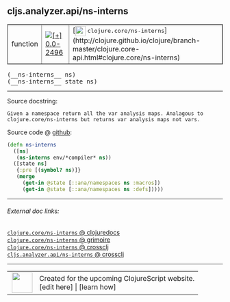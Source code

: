 ## cljs.analyzer.api/ns-interns



 <table border="1">
<tr>
<td>function</td>
<td><a href="https://github.com/cljsinfo/cljs-api-docs/tree/0.0-2496"><img valign="middle" alt="[+] 0.0-2496" title="Added in 0.0-2496" src="https://img.shields.io/badge/+-0.0--2496-lightgrey.svg"></a> </td>
<td>
[<img height="24px" valign="middle" src="http://i.imgur.com/1GjPKvB.png"> <samp>clojure.core/ns-interns</samp>](http://clojure.github.io/clojure/branch-master/clojure.core-api.html#clojure.core/ns-interns)
</td>
</tr>
</table>


 <samp>
(__ns-interns__ ns)<br>
</samp>
 <samp>
(__ns-interns__ state ns)<br>
</samp>

---





Source docstring:

```
Given a namespace return all the var analysis maps. Analagous to
clojure.core/ns-interns but returns var analysis maps not vars.
```


Source code @ [github](https://github.com/clojure/clojurescript/blob/r1.7.58/src/main/clojure/cljs/analyzer/api.clj#L162-L171):

```clj
(defn ns-interns
  ([ns]
   (ns-interns env/*compiler* ns))
  ([state ns]
   {:pre [(symbol? ns)]}
   (merge
     (get-in @state [::ana/namespaces ns :macros])
     (get-in @state [::ana/namespaces ns :defs]))))
```

<!--
Repo - tag - source tree - lines:

 <pre>
clojurescript @ r1.7.58
└── src
    └── main
        └── clojure
            └── cljs
                └── analyzer
                    └── <ins>[api.clj:162-171](https://github.com/clojure/clojurescript/blob/r1.7.58/src/main/clojure/cljs/analyzer/api.clj#L162-L171)</ins>
</pre>

-->

---



###### External doc links:

[`clojure.core/ns-interns` @ clojuredocs](http://clojuredocs.org/clojure.core/ns-interns)<br>
[`clojure.core/ns-interns` @ grimoire](http://conj.io/store/v1/org.clojure/clojure/1.7.0-beta3/clj/clojure.core/ns-interns/)<br>
[`clojure.core/ns-interns` @ crossclj](http://crossclj.info/fun/clojure.core/ns-interns.html)<br>
[`cljs.analyzer.api/ns-interns` @ crossclj](http://crossclj.info/fun/cljs.analyzer.api/ns-interns.html)<br>

---

 <table>
<tr><td>
<img valign="middle" align="right" width="48px" src="http://i.imgur.com/Hi20huC.png">
</td><td>
Created for the upcoming ClojureScript website.<br>
[edit here] | [learn how]
</td></tr></table>

[edit here]:https://github.com/cljsinfo/cljs-api-docs/blob/master/cljsdoc/cljs.analyzer.api/ns-interns.cljsdoc
[learn how]:https://github.com/cljsinfo/cljs-api-docs/wiki/cljsdoc-files

<!--

This information was too distracting to show to readers, but I'll leave it
commented here since it is helpful to:

- pretty-print the data used to generate this document
- and show how to retrieve that data



The API data for this symbol:

```clj
{:ns "cljs.analyzer.api",
 :name "ns-interns",
 :signature ["[ns]" "[state ns]"],
 :history [["+" "0.0-2496"]],
 :type "function",
 :full-name-encode "cljs.analyzer.api/ns-interns",
 :source {:code "(defn ns-interns\n  ([ns]\n   (ns-interns env/*compiler* ns))\n  ([state ns]\n   {:pre [(symbol? ns)]}\n   (merge\n     (get-in @state [::ana/namespaces ns :macros])\n     (get-in @state [::ana/namespaces ns :defs]))))",
          :title "Source code",
          :repo "clojurescript",
          :tag "r1.7.58",
          :filename "src/main/clojure/cljs/analyzer/api.clj",
          :lines [162 171]},
 :full-name "cljs.analyzer.api/ns-interns",
 :clj-symbol "clojure.core/ns-interns",
 :docstring "Given a namespace return all the var analysis maps. Analagous to\nclojure.core/ns-interns but returns var analysis maps not vars."}

```

Retrieve the API data for this symbol:

```clj
;; from Clojure REPL
(require '[clojure.edn :as edn])
(-> (slurp "https://raw.githubusercontent.com/cljsinfo/cljs-api-docs/catalog/cljs-api.edn")
    (edn/read-string)
    (get-in [:symbols "cljs.analyzer.api/ns-interns"]))
```

-->
